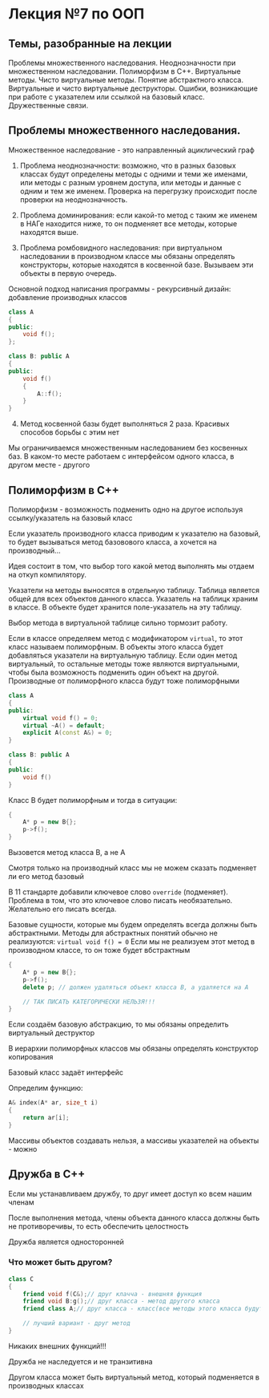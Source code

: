 # Лекция №7 по ООП

## Темы, разобранные на лекции

Проблемы множественного наследования. Неоднозначности при множественном наследовании. Полиморфизм в С++. Виртуальные методы. Чисто виртуальные методы. Понятие абстрактного класса. Виртуальные и чисто виртуальные деструкторы. Ошибки, возникающие при работе с указателем или ссылкой на базовый класс. Дружественные связи.

## Проблемы множественного наследования.

Множественное наследование - это направленный ациклический граф

1) Проблема неоднозначности: возможно, что в разных базовых классах будут определены методы с одними и теми же именами, или методы с разным уровнем доступа, или методы и данные с одним и тем же именем. Проверка на перегрузку происходит после проверки на неоднозначность.

2) Проблема доминирования: если какой-то метод с таким же именем в НАГе находится ниже, то он подменяет все методы, которые находятся выше.

3) Проблема ромбовидного наследования: при виртуальном наследовании в производном классе мы обязаны определять конструкторы, которые находятся в косвенной базе. Вызываем эти объекты в первую очередь.

Основной подход написания программы - рекурсивный дизайн: добавление производных классов

```C++
class A
{
public:
    void f();
};

class B: public A
{
public:
    void f()
    {
        A::f();
    }
}
```

4) Метод косвенной базы будет выполняться 2 раза. Красивых способов борьбы с этим нет

Мы ограничиваемся множественным наследованием без косвенных баз.
В каком-то месте работаем с интерфейсом одного класса, в другом месте - другого

## Полиморфизм в С++

Полиморфизм - возможность подменить одно на другое используя ссылку/указатель на базовый класс

Если указатель производного класса приводим к указателю на базовый, то будет вызываться метод базовового класса, а хочется на производный...

Идея состоит в том, что выбор того какой метод выполнять мы отдаем на откуп компилятору.

Указатели на методы выносятся в отдельную таблицу. Таблица является общей для всех объектов данного класса. Указатель на таблицк храним в классе. В объекте будет хранится поле-указатель на эту таблицу.

Выбор метода в виртуальной таблице сильно тормозит работу.

Если в классе определяем метод с модификатором `virtual`, то этот класс называем полиморфным. В объекты этого класса будет добавляться указатели на виртуальную таблицу. Если один метод виртуальный, то остальные методы тоже являются виртуальными, чтобы была возможность подменить один объект на другой. Производные от полиморфного класса будут тоже полиморфными

```C++
class A
{
public:
    virtual void f() = 0;
    virtual ~A() = default;
    explicit A(const A&) = 0;
}

class B: public A
{
public:
    void f()
}
```

Класс B будет полиморфным и тогда в ситуации:
```C++
{
    A* p = new B{};
    p->f();
}
```

Вызовется метод класса B, а не А

Смотря только на производный класс мы не можем сказать подменяет ли его метод базовый

В 11 стандарте добавили ключевое слово `override` (подменяет). Проблема в том, что это ключевое слово писать необязательно. Желательно его писать всегда.

Базовые сущности, которые мы будем определять всегда должны быть абстрактными. Методы для абстрактных понятий обычно не реализуются: `virtual void f() = 0` Если мы не реализуем этот метод в производном классе, то он тоже будет вбстрактным

```C++
{
    A* p = new B{};
    p->f();
    delete p; // должен удаляться объект класса В, а удаляется на А

    // ТАК ПИСАТЬ КАТЕГОРИЧЕСКИ НЕЛЬЗЯ!!!
}
```

Если создаём базовую абстракцию, то мы обязаны определить виртуальный деструктор

В иерархии полиморфных классов мы обязаны определять конструктор копирования

Базовый класс задаёт интерфейс

Определим функцию:
```C++
A& index(A* ar, size_t i)
{
    return ar[i];
}
```

Массивы объектов создавать нельзя, а массивы указателей на объекты - можно

## Дружба в С++

Если мы устанавливаем дружбу, то друг имеет доступ ко всем нашим членам

После выполнения метода, члены объекта данного класса должны быть не противоречивы, то есть обеспечить целостность

Дружба является односторонней

### Что может быть другом?

```C++
class C
{
    friend void f(C&);// друг клачча - внешняя функция
    friend void B:g();// друг класса - метод другого класса
    friend class A;// друг класса - класс(все методы этого класса будут иметь доступ к нашему классу - жесткая связка)

    // лучший вариант - друг метод
}
```

Никаких внешних функций!!!

Дружба не наследуется и не транзитивна

Другом класса может быть виртуальный метод, который подменяется в производных классах
